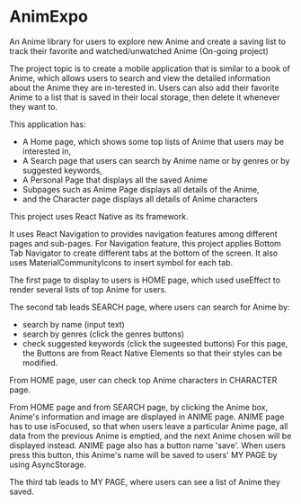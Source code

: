 # AnimExpo
An Anime library for users to explore new Anime 
and create a saving list to track their favorite and watched/unwatched Anime 
(On-going project)

The project topic is to create a mobile application that is similar to a book of Anime, 
which allows users to search and view the detailed information about the Anime they are in-terested in. 
Users can also add their favorite Anime to a list that is saved in their local storage, 
then delete it whenever they want to. 


This application has: 
- A Home page, which shows some top lists of Anime that users may be interested in, 
- A Search page that users can search by Anime name or by genres or by suggested keywords,
- A Personal Page that displays all the saved Anime
- Subpages such as Anime Page displays all details of the Anime, 
- and the Character page displays all details of Anime characters


This project uses React Native as its framework. 

It uses React Navigation to provides navigation features among different pages and sub-pages.
For Navigation feature, 
this project applies Bottom Tab Navigator to create different tabs at the bottom of the screen.
It also uses MaterialCommunityIcons to insert symbol for each tab. 

The first page to display to users is HOME page, 
which used useEffect to render several lists of top Anime for users. 

The second tab leads SEARCH page, where users can search for Anime by:
- search by name (input text)
- search by genres (click the genres buttons)
- check suggested keywords (click the sugeested buttons)
For this page, the Buttons are from React Native Elements so that their styles can be modified.

From HOME page, user can check top Anime characters in CHARACTER page. 

From HOME page and from SEARCH page, by clicking the Anime box, 
Anime's information and image are displayed in ANIME page.
ANIME page has to use isFocused, so that when users leave a particular Anime page, 
all data from the previous Anime is emptied, 
and the next Anime chosen will be displayed instead. 
ANIME page also has a button name 'save'. When users press this button, 
this Anime's name will be saved to users' MY PAGE by using AsyncStorage. 

The third tab leads to MY PAGE, where users can see a list of Anime they saved. 


